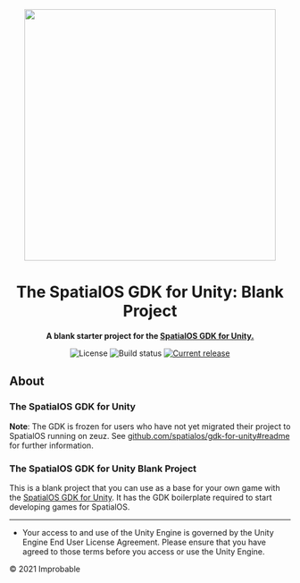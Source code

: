 <div align="center">
  <img src="./.github/readme-header.png" width="450" />

  <h1>The SpatialOS GDK for Unity: Blank Project</h1>

  <p>
    <strong>A blank starter project for the <a href="https://github.com/spatialos/gdk-for-unity">SpatialOS GDK for Unity.</a></strong>
  </p>

  <p>
    <img alt="License" src="https://img.shields.io/badge/license-MIT-brightgreen.svg"/>
    <img alt="Build status" src="https://badge.buildkite.com/708ac824cba2fd9db027ac8bafe4ab3f230a5d46d0ef336d45.svg?branch=develop"/>
    <a href="https://github.com/spatialos/gdk-for-unity-blank-project/releases"><img alt="Current release" src="https://img.shields.io/github/release/spatialos/gdk-for-unity-blank-project.svg"/></a>
  </p>
</div>

## About

### The SpatialOS GDK for Unity

**Note**: The GDK is frozen for users who have not yet migrated their project to SpatialOS running on zeuz. See [github.com/spatialos/gdk-for-unity#readme](github.com/spatialos/gdk-for-unity#readme) for further information.

### The SpatialOS GDK for Unity Blank Project
This is a blank project that you can use as a base for your own game with the [SpatialOS GDK for Unity](https://github.com/spatialos/gdk-for-unity). It has the GDK boilerplate required to start developing games for SpatialOS.


---

* Your access to and use of the Unity Engine is governed by the Unity Engine End User License Agreement. Please ensure that you have agreed to those terms before you access or use the Unity Engine.

&copy; 2021 Improbable
